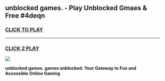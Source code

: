 
## unblocked games. - Play Unblocked Gmaes & Free #4deqn
<h3>
<a href="https://news.freeplayer.one?title=unblocked_games.&ref=26F">CLICK TO PLAY</a></h3>
<hr>

<h3>
<a href="https://news.freeplayer.one?title=unblocked_games.&ref=26F">CLICK 2 PLAY</a>
  
</h3>

<a href="https://news.freeplayer.one?title=unblocked_games.&ref=26F/"><img src="https://clearcache.store/games.png"></a>


**unblocked games. games unblocked: Your Gateway to Fun and Accessible Online Gaming**
